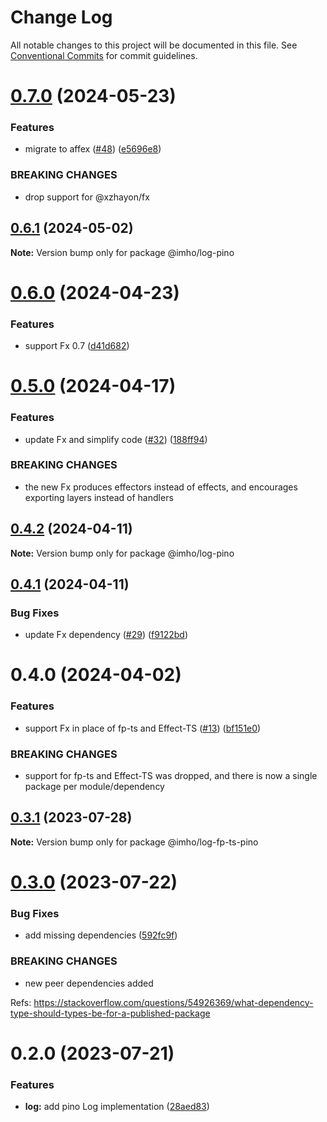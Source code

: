# Change Log

All notable changes to this project will be documented in this file.
See [Conventional Commits](https://conventionalcommits.org) for commit guidelines.

# [0.7.0](https://github.com/xzhayon/imho/compare/@imho/log-pino@0.6.1...@imho/log-pino@0.7.0) (2024-05-23)


### Features

* migrate to affex ([#48](https://github.com/xzhayon/imho/issues/48)) ([e5696e8](https://github.com/xzhayon/imho/commit/e5696e80877e81122fa385a92a23a59383b422f7))


### BREAKING CHANGES

* drop support for @xzhayon/fx





## [0.6.1](https://github.com/xzhavilla/imho/compare/@imho/log-pino@0.6.0...@imho/log-pino@0.6.1) (2024-05-02)

**Note:** Version bump only for package @imho/log-pino





# [0.6.0](https://github.com/xzhavilla/imho/compare/@imho/log-pino@0.5.0...@imho/log-pino@0.6.0) (2024-04-23)


### Features

* support Fx 0.7 ([d41d682](https://github.com/xzhavilla/imho/commit/d41d6825478b88edbdca9ce0bb28d8539fc45ac2))





# [0.5.0](https://github.com/xzhavilla/imho/compare/@imho/log-pino@0.4.2...@imho/log-pino@0.5.0) (2024-04-17)


### Features

* update Fx and simplify code ([#32](https://github.com/xzhavilla/imho/issues/32)) ([188ff94](https://github.com/xzhavilla/imho/commit/188ff94fd351eff643c9a119ce1ba017f8ad3dc5))


### BREAKING CHANGES

* the new Fx produces effectors instead of effects, and encourages exporting layers instead of handlers





## [0.4.2](https://github.com/xzhavilla/imho/compare/@imho/log-pino@0.4.1...@imho/log-pino@0.4.2) (2024-04-11)

**Note:** Version bump only for package @imho/log-pino





## [0.4.1](https://github.com/xzhavilla/imho/compare/@imho/log-pino@0.4.0...@imho/log-pino@0.4.1) (2024-04-11)


### Bug Fixes

* update Fx dependency ([#29](https://github.com/xzhavilla/imho/issues/29)) ([f9122bd](https://github.com/xzhavilla/imho/commit/f9122bd0d179cb2fa84c33612d0704c789b7f4b5))





# 0.4.0 (2024-04-02)


### Features

* support Fx in place of fp-ts and Effect-TS ([#13](https://github.com/xzhavilla/imho/issues/13)) ([bf151e0](https://github.com/xzhavilla/imho/commit/bf151e0d369a639b921eb9eb98727a6a85609f3d))


### BREAKING CHANGES

* support for fp-ts and Effect-TS was dropped, and there is now a single package per module/dependency





## [0.3.1](https://github.com/xzhavilla/imho/compare/@imho/log-fp-ts-pino@0.3.0...@imho/log-fp-ts-pino@0.3.1) (2023-07-28)

**Note:** Version bump only for package @imho/log-fp-ts-pino





# [0.3.0](https://github.com/xzhavilla/imho/compare/@imho/log-fp-ts-pino@0.2.0...@imho/log-fp-ts-pino@0.3.0) (2023-07-22)


### Bug Fixes

* add missing dependencies ([592fc9f](https://github.com/xzhavilla/imho/commit/592fc9fe916394c22211a5f2d1e7b7cc644e401c))


### BREAKING CHANGES

* new peer dependencies added

Refs: https://stackoverflow.com/questions/54926369/what-dependency-type-should-types-be-for-a-published-package





# 0.2.0 (2023-07-21)


### Features

* **log:** add pino Log implementation ([28aed83](https://github.com/xzhavilla/imho/commit/28aed83120a7e6de36c15acac3672463e993a97f))
